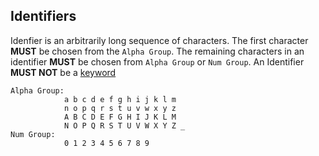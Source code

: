 ## Identifiers

Idenfier is an arbitrarily long sequence of characters. The first character **MUST** be chosen from the `Alpha Group`. The remaining characters in an identifier **MUST** be chosen from `Alpha Group` or `Num Group`. An Identifier **MUST NOT** be a [keyword](./001_keywords.html)

```
Alpha Group:
            a b c d e f g h i j k l m
            n o p q r s t u v w x y z
            A B C D E F G H I J K L M
            N O P Q R S T U V W X Y Z _
Num Group:
            0 1 2 3 4 5 6 7 8 9
```
